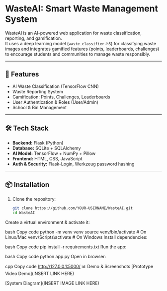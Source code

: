 # WasteAI: Smart Waste Management System

WasteAI is an AI-powered web application for waste classification, reporting, and gamification.  
It uses a deep learning model (`waste_classifier.h5`) for classifying waste images and integrates
gamified features (points, leaderboards, challenges) to encourage students and communities to manage waste responsibly.

---

## 🚀 Features
- AI Waste Classification (TensorFlow CNN)
- Waste Reporting System
- Gamification: Points, Challenges, Leaderboards
- User Authentication & Roles (User/Admin)
- School & Bin Management

---

## 🛠 Tech Stack
- **Backend:** Flask (Python)
- **Database:** SQLite + SQLAlchemy
- **AI Model:** TensorFlow + NumPy + Pillow
- **Frontend:** HTML, CSS, JavaScript
- **Auth & Security:** Flask-Login, Werkzeug password hashing

---

## 📦 Installation
1. Clone the repository:
   ```bash
   git clone https://github.com/YOUR-USERNAME/WasteAI.git
   cd WasteAI
Create a virtual environment & activate it:

bash
Copy code
python -m venv venv
source venv/bin/activate   # On Linux/Mac
venv\Scripts\activate      # On Windows
Install dependencies:

bash
Copy code
pip install -r requirements.txt
Run the app:

bash
Copy code
python app.py
Open in browser:

cpp
Copy code
http://127.0.0.1:5000/
📊 Demo & Screenshots
[Prototype Video Demo](INSERT LINK HERE)

[System Diagram](INSERT IMAGE LINK HERE)
